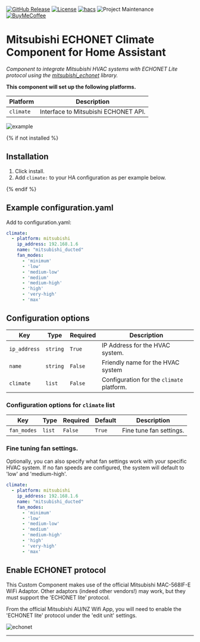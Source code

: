 [![GitHub Release][releases-shield]][releases]
[![License][license-shield]](LICENSE)
[![hacs][hacsbadge]][hacs]
![Project Maintenance][maintenance-shield]
[![BuyMeCoffee][buymecoffeebadge]][buymecoffee]

# Mitsubishi ECHONET Climate Component for Home Assistant

_Component to integrate Mitsubishi HVAC systems with ECHONET Lite protocol using the [mitsubishi_echonet][mitsubishi_echonet] library._

**This component will set up the following platforms.**

Platform | Description
-- | --
`climate` | Interface to Mitsubishi ECHONET API.

![example][exampleimg]

{% if not installed %}
## Installation

1. Click install.
1. Add `climate:` to your HA configuration as per example below.

{% endif %}


## Example configuration.yaml
Add to configuration.yaml:

```yaml
climate:
  - platform: mitsubishi
    ip_address: 192.168.1.6
    name: "mitsubishi_ducted"
    fan_modes:
      - 'minimum'
      - 'low'
      - 'medium-low'
      - 'medium'
      - 'medium-high'
      - 'high'
      - 'very-high'
      - 'max'
```

## Configuration options

Key | Type | Required | Description
-- | -- | -- | --
`ip_address` | `string` | `True` | IP Address for the HVAC system.
`name` | `string` | `False` | Friendly name for the HVAC system
`climate` | `list` | `False` | Configuration for the `climate` platform.

### Configuration options for `climate` list

Key | Type | Required | Default | Description
-- | -- | -- | -- | --
`fan_modes` | `list` | `False` | `True` | Fine tune fan settings.

### Fine tuning fan settings.
Optionally, you can also specify what fan settings work with your specific
HVAC system. If no fan speeds are configured, the system will default to 'low'
and 'medium-high'.

```yaml
climate:
  - platform: mitsubishi
    ip_address: 192.168.1.6
    name: "mitsubishi_ducted"
    fan_modes:
      - 'minimum'
      - 'low'
      - 'medium-low'
      - 'medium'
      - 'medium-high'
      - 'high'
      - 'very-high'
      - 'max'
```

## Enable ECHONET protocol
This Custom Component makes use of the official Mitsubishi MAC-568IF-E WiFi
Adaptor. Other adaptors (indeed other vendors!) may work, but they
must support the 'ECHONET lite' protocol.

From the official Mitsubishi AU/NZ Wifi App, you will need to enable
the 'ECHONET lite' protocol under the 'edit unit' settings.

![echonet][echonetimg]

***
[mitsubishi_echonet]: https://github.com/scottyphillips/mitsubishi_echonet
[mitsubishi_hass]: https://github.com/scottyphillips/mitsubishi_hass
[hacs]: https://github.com/custom-components/hacs
[hacsbadge]: https://img.shields.io/badge/HACS-Default-orange.svg?style=for-the-badge
[releases-shield]: https://img.shields.io/github/release/scottyphillips/mitsubishi_hass.svg?style=for-the-badge
[releases]: https://github.com/scottyphillips/mitsubishi_hass/releases
[license-shield]:https://img.shields.io/github/license/scottyphillips/mitsubishi_hass?style=for-the-badge
[buymecoffee]: https://www.buymeacoffee.com/RgKWqyt?style=for-the-badge
[buymecoffeebadge]: https://img.shields.io/badge/buy%20me%20a%20coffee-donate-yellow.svg?style=for-the-badge
[maintenance-shield]: https://img.shields.io/badge/Maintainer-Scott%20Phillips-blue?style=for-the-badge
[exampleimg]: https://raw.githubusercontent.com/scottyphillips/mitsubishi_hass/master/Mitsubishi.jpg
[echonetimg]: https://raw.githubusercontent.com/scottyphillips/mitsubishi_hass/master/ECHONET.jpeg
